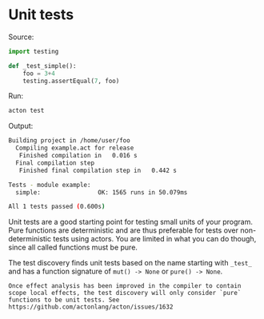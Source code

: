 # Unit tests

Source:
```python
import testing

def _test_simple():
    foo = 3+4
    testing.assertEqual(7, foo)
```

Run:
```sh
acton test
```

Output:
```sh
Building project in /home/user/foo
  Compiling example.act for release
   Finished compilation in   0.016 s
  Final compilation step
   Finished final compilation step in   0.442 s

Tests - module example:
  simple:                OK: 1565 runs in 50.079ms

All 1 tests passed (0.600s)

```

Unit tests are a good starting point for testing small units of your program. Pure functions are deterministic and are thus preferable for tests over non-deterministic tests using actors. You are limited in what you can do though, since all called functions must be pure.

The test discovery finds unit tests based on the name starting with `_test_` and has a function signature of `mut() -> None` or `pure() -> None`.

```admonish
Once effect analysis has been improved in the compiler to contain scope local effects, the test discovery will only consider `pure` functions to be unit tests. See https://github.com/actonlang/acton/issues/1632
```
